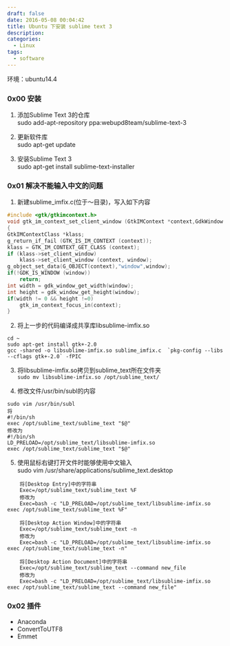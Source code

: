 ```yaml
---
draft: false
date: 2016-05-08 00:04:42
title: Ubuntu 下安装 sublime text 3
description: 
categories:
  - Linux
tags:
  - software
---
```


环境：ubuntu14.4

### 0x00 安装
1. 添加Sublime Text 3的仓库  
sudo add-apt-repository ppa:webupd8team/sublime-text-3

2. 更新软件库  
sudo apt-get update

3. 安装Sublime Text 3  
sudo apt-get install sublime-text-installer

### 0x01 解决不能输入中文的问题
1. 新建sublime\_imfix.c(位于～目录)，写入如下内容
```c
#include <gtk/gtkimcontext.h>
void gtk_im_context_set_client_window (GtkIMContext *context,GdkWindow  *window)
{
GtkIMContextClass *klass;
g_return_if_fail (GTK_IS_IM_CONTEXT (context));
klass = GTK_IM_CONTEXT_GET_CLASS (context);
if (klass->set_client_window)
    klass->set_client_window (context, window);
g_object_set_data(G_OBJECT(context),"window",window);
if(!GDK_IS_WINDOW (window))
    return;
int width = gdk_window_get_width(window);
int height = gdk_window_get_height(window);
if(width != 0 && height !=0)
    gtk_im_context_focus_in(context);
}
```

2. 将上一步的代码编译成共享库libsublime-imfix.so  
```
cd ~  
sudo apt-get install gtk+-2.0  
gcc -shared -o libsublime-imfix.so sublime_imfix.c  `pkg-config --libs --cflags gtk+-2.0` -fPIC
```

3. 将libsublime-imfix.so拷贝到sublime_text所在文件夹  
`sudo mv libsublime-imfix.so /opt/sublime_text/`

4. 修改文件/usr/bin/subl的内容  
```
sudo vim /usr/bin/subl  
将  
#!/bin/sh  
exec /opt/sublime_text/sublime_text "$@"  
修改为  
#!/bin/sh  
LD_PRELOAD=/opt/sublime_text/libsublime-imfix.so
exec /opt/sublime_text/sublime_text "$@"
```

5. 使用鼠标右键打开文件时能够使用中文输入  
sudo vim /usr/share/applications/sublime_text.desktop
```
    将[Desktop Entry]中的字符串  
    Exec=/opt/sublime_text/sublime_text %F  
    修改为  
    Exec=bash -c "LD_PRELOAD=/opt/sublime_text/libsublime-imfix.so exec /opt/sublime_text/sublime_text %F"  

    将[Desktop Action Window]中的字符串  
    Exec=/opt/sublime_text/sublime_text -n  
    修改为  
    Exec=bash -c "LD_PRELOAD=/opt/sublime_text/libsublime-imfix.so exec /opt/sublime_text/sublime_text -n"  

    将[Desktop Action Document]中的字符串  
    Exec=/opt/sublime_text/sublime_text --command new_file  
    修改为  
    Exec=bash -c "LD_PRELOAD=/opt/sublime_text/libsublime-imfix.so exec /opt/sublime_text/sublime_text --command new_file"
```

### 0x02 插件
* Anaconda
* ConvertToUTF8
* Emmet
